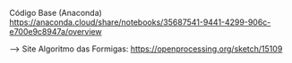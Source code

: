 Código Base (Anaconda)
https://anaconda.cloud/share/notebooks/35687541-9441-4299-906c-e700e9c8947a/overview

--> Site Algoritmo das Formigas:
https://openprocessing.org/sketch/15109
